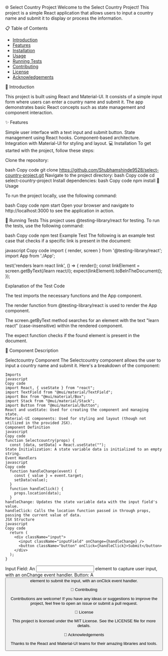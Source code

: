 🌐 Select Country Project
Welcome to the Select Country Project! This project is a simple React application that allows users to input a country name and submit it to display or process the information.

📋 Table of Contents


- [Introduction](#Introduction)
- [Features](#Features)
- [Installation](#Installation)
- [Usage](#Usage)
- [Running Tests](#Running-Tests)
- [Contributing](#Contributing)
- [License](#License)
- [Acknowledgements](#Acknowledgements)
  
📖 Introduction

This project is built using React and Material-UI. It consists of a simple input form where users can enter a country name and submit it. The app demonstrates basic React concepts such as state management and component interaction.

✨ Features

Simple user interface with a text input and submit button.
State management using React hooks.
Component-based architecture.
Integration with Material-UI for styling and layout.
💻 Installation
To get started with the project, follow these steps:

Clone the repository:

bash
Copy code
git clone https://github.com/Shubhamshinde9528/select-country-project.git
Navigate to the project directory:
bash
Copy code
cd select-country-project
Install dependencies:
bash
Copy code
npm install
🚀 Usage

To run the project locally, use the following command:

bash
Copy code
npm start
Open your browser and navigate to http://localhost:3000 to see the application in action.

🧪 Running Tests
This project uses @testing-library/react for testing. To run the tests, use the following command:

bash
Copy code
npm test
Example Test
The following is an example test case that checks if a specific link is present in the document:

javascript
Copy code
import { render, screen } from '@testing-library/react';
import App from './App';

test('renders learn react link', () => {
  render(<App />);
  const linkElement = screen.getByText(/learn react/i);
  expect(linkElement).toBeInTheDocument();
});

Explanation of the Test Code

The test imports the necessary functions and the App component.

The render function from @testing-library/react is used to render the App component.

The screen.getByText method searches for an element with the text "learn react" (case-insensitive) within the rendered component.

The expect function checks if the found element is present in the document.

📄 Component Description

Selectcountry Component
The Selectcountry component allows the user to input a country name and submit it. Here's a breakdown of the component:
``` Code
Imports
javascript
Copy code
import React, { useState } from "react";
import TextField from "@mui/material/TextField";
import Box from "@mui/material/Box";
import Stack from "@mui/material/Stack";
import Button from "@mui/material/Button";
React and useState: Used for creating the component and managing state.
Material-UI components: Used for styling and layout (though not utilized in the provided JSX).
Component Definition
javascript
Copy code
function Selectcountry(props) {
  const [data, setData] = React.useState("");
State Initialization: A state variable data is initialized to an empty string.
Event Handlers
javascript
Copy code
  function handleChange(event) {
    const { value } = event.target;
    setData(value);
  }
  function handleClick() {
    props.location(data);
  }
handleChange: Updates the state variable data with the input field's value.
handleClick: Calls the location function passed in through props, passing the current value of data.
JSX Structure
javascript
Copy code
  return (
    <div className="input">
      <input className="inputField" onChange={handleChange} />
      <button className="button" onClick={handleClick}>Submit</button>
    </div>
  );
}
```

Input Field: An <input> element to capture user input, with an onChange event handler.
Button: A <button> element to submit the input, with an onClick event handler.

🤝 Contributing

Contributions are welcome! If you have any ideas or suggestions to improve the project, feel free to open an issue or submit a pull request.

📄 License

This project is licensed under the MIT License. See the LICENSE file for more details.

🙏 Acknowledgements

Thanks to the React and Material-UI teams for their amazing libraries and tools.

